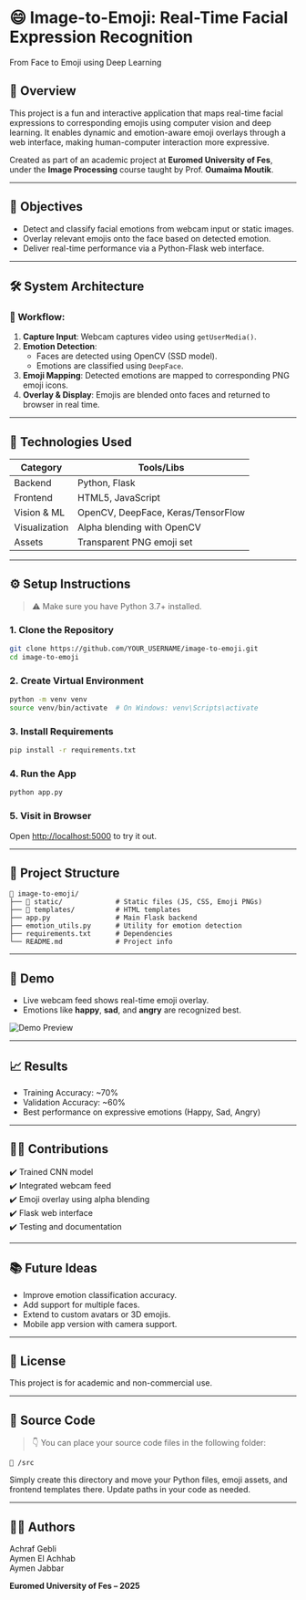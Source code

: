 # 😄 Image-to-Emoji: Real-Time Facial Expression Recognition

From Face to Emoji using Deep Learning

## 📌 Overview

This project is a fun and interactive application that maps real-time facial expressions to corresponding emojis using computer vision and deep learning. It enables dynamic and emotion-aware emoji overlays through a web interface, making human-computer interaction more expressive.

Created as part of an academic project at **Euromed University of Fes**, under the **Image Processing** course taught by Prof. **Oumaima Moutik**.

---

## 🎯 Objectives

- Detect and classify facial emotions from webcam input or static images.
- Overlay relevant emojis onto the face based on detected emotion.
- Deliver real-time performance via a Python-Flask web interface.

---

## 🛠️ System Architecture

### 🔄 Workflow:
1. **Capture Input**: Webcam captures video using `getUserMedia()`.
2. **Emotion Detection**: 
   - Faces are detected using OpenCV (SSD model).
   - Emotions are classified using `DeepFace`.
3. **Emoji Mapping**: Detected emotions are mapped to corresponding PNG emoji icons.
4. **Overlay & Display**: Emojis are blended onto faces and returned to browser in real time.

---

## 🧪 Technologies Used

| Category       | Tools/Libs         |
|----------------|--------------------|
| Backend        | Python, Flask      |
| Frontend       | HTML5, JavaScript  |
| Vision & ML    | OpenCV, DeepFace, Keras/TensorFlow |
| Visualization  | Alpha blending with OpenCV |
| Assets         | Transparent PNG emoji set |

---

## ⚙️ Setup Instructions

> ⚠️ Make sure you have Python 3.7+ installed.

### 1. Clone the Repository
```bash
git clone https://github.com/YOUR_USERNAME/image-to-emoji.git
cd image-to-emoji
```

### 2. Create Virtual Environment
```bash
python -m venv venv
source venv/bin/activate  # On Windows: venv\Scripts\activate
```

### 3. Install Requirements
```bash
pip install -r requirements.txt
```

### 4. Run the App
```bash
python app.py
```

### 5. Visit in Browser
Open [http://localhost:5000](http://localhost:5000) to try it out.

---

## 🚧 Project Structure

```
📁 image-to-emoji/
├── 📁 static/             # Static files (JS, CSS, Emoji PNGs)
├── 📁 templates/          # HTML templates
├── app.py                # Main Flask backend
├── emotion_utils.py      # Utility for emotion detection
├── requirements.txt      # Dependencies
└── README.md             # Project info
```

---

## 🎉 Demo

- Live webcam feed shows real-time emoji overlay.
- Emotions like **happy**, **sad**, and **angry** are recognized best.

![Demo Preview](insert-demo-image-or-gif-here)

---

## 📈 Results

- Training Accuracy: ~70%
- Validation Accuracy: ~60%
- Best performance on expressive emotions (Happy, Sad, Angry)

---

## 🧑‍💻 Contributions

✔️ Trained CNN model  
✔️ Integrated webcam feed  
✔️ Emoji overlay using alpha blending  
✔️ Flask web interface  
✔️ Testing and documentation

---

## 📚 Future Ideas

- Improve emotion classification accuracy.
- Add support for multiple faces.
- Extend to custom avatars or 3D emojis.
- Mobile app version with camera support.

---

## 📄 License

This project is for academic and non-commercial use.

---

## 📂 Source Code

> 👇 You can place your source code files in the following folder:

```
📁 /src
```

Simply create this directory and move your Python files, emoji assets, and frontend templates there. Update paths in your code as needed.

---

## 👨‍🏫 Authors

Achraf Gebli  
Aymen El Achhab  
Aymen Jabbar

**Euromed University of Fes – 2025**
